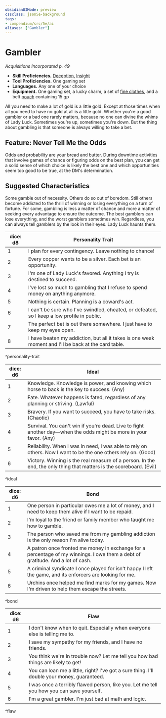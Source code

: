 ```yaml
---
obsidianUIMode: preview
cssclass: json5e-background
tags:
- compendium/src/5e/ai
aliases: ["Gambler"]
---
```

# Gambler
*Acquisitions Incorporated p. 49*  

- **Skill Proficiencies.** [Deception](../../Rules%20&%20Options/5e%20Rules/skills.md##Deception), [Insight](../../Rules%20&%20Options/5e%20Rules/skills.md##Insight)  
- **Tool Proficiencies.** One gaming set  
- **Languages.** Any one of your choice  
- **Equipment.** One gaming set, a lucky charm, a set of [fine clothes](fine-clothes.md#), and a belt [pouch](pouch.md#) containing 15 gp  

All you need to make a lot of gold is a little gold. Except at those times when all you need to have no gold at all is a little gold. Whether you're a good gambler or a bad one rarely matters, because no one can divine the whims of Lady Luck. Sometimes you're up, sometimes you're down. But the thing about gambling is that someone is always willing to take a bet.

## Feature: Never Tell Me the Odds

Odds and probability are your bread and butter. During downtime activities that involve games of chance or figuring odds on the best plan, you can get a solid sense of which choice is likely the best one and which opportunities seem too good to be true, at the DM's determination.

## Suggested Characteristics

Some gamble out of necessity. Others do so out of boredom. Still others become addicted to the thrill of winning or losing everything on a turn of fortune. For some, gambling is less a matter of chance and more a matter of seeking every advantage to ensure the outcome. The best gamblers can lose everything, and the worst gamblers sometimes win. Regardless, you can always tell gamblers by the look in their eyes. Lady Luck haunts them.

| dice: d8 | Personality Trait |
|----------|-------------------|
| 1 | I plan for every contingency. Leave nothing to chance! |
| 2 | Every copper wants to be a silver. Each bet is an opportunity. |
| 3 | I'm one of Lady Luck's favored. Anything I try is destined to succeed. |
| 4 | I've lost so much to gambling that I refuse to spend money on anything anymore. |
| 5 | Nothing is certain. Planning is a coward's act. |
| 6 | I can't be sure who I've swindled, cheated, or defeated, so I keep a low profile in public. |
| 7 | The perfect bet is out there somewhere. I just have to keep my eyes open. |
| 8 | I have beaten my addiction, but all it takes is one weak moment and I'll be back at the card table. |
^personality-trait

| dice: d6 | Ideal |
|----------|-------|
| 1 | Knowledge. Knowledge is power, and knowing which horse to back is the key to success. (Any) |
| 2 | Fate. Whatever happens is fated, regardless of any planning or striving. (Lawful) |
| 3 | Bravery. If you want to succeed, you have to take risks. (Chaotic) |
| 4 | Survival. You can't win if you're dead. Live to fight another day—when the odds might be more in your favor. (Any) |
| 5 | Reliability. When I was in need, I was able to rely on others. Now I want to be the one others rely on. (Good) |
| 6 | Victory. Winning is the real measure of a person. In the end, the only thing that matters is the scoreboard. (Evil) |
^ideal

| dice: d6 | Bond |
|----------|------|
| 1 | One person in particular owes me a lot of money, and I need to keep them alive if I want to be repaid. |
| 2 | I'm loyal to the friend or family member who taught me how to gamble. |
| 3 | The person who saved me from my gambling addiction is the only reason I'm alive today. |
| 4 | A patron once fronted me money in exchange for a percentage of my winnings. I owe them a debt of gratitude. And a lot of cash. |
| 5 | A criminal syndicate I once played for isn't happy I left the game, and its enforcers are looking for me. |
| 6 | Urchins once helped me find marks for my games. Now I'm driven to help them escape the streets. |
^bond

| dice: d6 | Flaw |
|----------|------|
| 1 | I don't know when to quit. Especially when everyone else is telling me to. |
| 2 | I save my sympathy for my friends, and I have no friends. |
| 3 | You think we're in trouble now? Let me tell you how bad things are likely to get! |
| 4 | You can loan me a little, right? I've got a sure thing. I'll double your money, guaranteed. |
| 5 | I was once a terribly flawed person, like you. Let me tell you how you can save yourself. |
| 6 | I'm a great gambler. I'm just bad at math and logic. |
^flaw